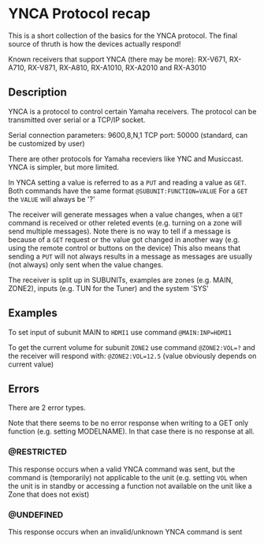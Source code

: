 # YNCA Protocol recap

This is a short collection of the basics for the YNCA protocol.
The final source of thruth is how the devices actually respond!

Known receivers that support YNCA (there may be more):
RX-V671, RX-A710, RX-V871, RX-A810, RX-A1010, RX-A2010 and RX-A3010


## Description

YNCA is a protocol to control certain Yamaha receivers.
The protocol can be transmitted over serial or a TCP/IP socket.

Serial connection parameters: 9600,8,N,1
TCP port: 50000 (standard, can be customized by user)

There are other protocols for Yamaha receviers like YNC and Musiccast.
YNCA is simpler, but more limited.

In YNCA setting a value is referred to as a `PUT` and reading a value as `GET`.
Both commands have the same format `@SUBUNIT:FUNCTION=VALUE`
For a `GET` the `VALUE` will always be '?'

The receiver will generate messages when a value changes, when a `GET` command is received or other releted events (e.g. turning on a zone will send multiple messages).
Note there is no way to tell if a message is because of a `GET` request or the value got changed in another way (e.g. using the remote control or buttons on the device)
This also means that sending a `PUT` will not always results in a message as messages are usually (not always) only sent when the value changes.

The receiver is split up in SUBUNITs, examples are zones (e.g. MAIN, ZONE2), inputs (e.g. TUN for the Tuner) and the system 'SYS'

## Examples

To set input of subunit MAIN to `HDMI1` use command `@MAIN:INP=HDMI1`

To get the current volume for subunit `ZONE2` use command `@ZONE2:VOL=?` and the receiver will respond with: `@ZONE2:VOL=12.5` (value obviously depends on current value)

## Errors

There are 2 error types.

Note that there seems to be no error response when writing to a GET only function (e.g. setting MODELNAME). In that case there is no response at all.

### @RESTRICTED

This response occurs when a valid YNCA command was sent, but the command is (temporarily) not applicable to the unit
(e.g. setting `VOL` when the unit is in standby or accessing a function not available on the unit like a Zone that does not exist)

### @UNDEFINED

This response occurs when an invalid/unknown YNCA command is sent
